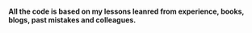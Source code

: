 <h4> All the code is based on my lessons leanred from experience, books, blogs, past mistakes and colleagues. </h4>

